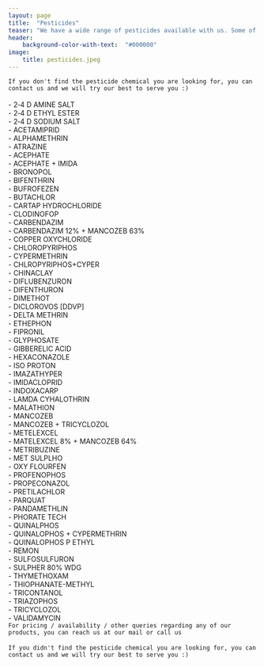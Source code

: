 ```yaml
---
layout: page
title:  "Pesticides"
teaser: "We have a wide range of pesticides available with us. Some of our highly sold pesticides are:  "
header:
    background-color-with-text:  "#000000"
image:
    title: pesticides.jpeg
---
```

`If you don't find the pesticide chemical you are looking for, you can contact us and we will try our best to serve you :)`
<br /><br />- 2‐4 D AMINE SALT <br /> - 2‐4 D ETHYL ESTER<br /> - 2‐4 D SODIUM SALT<br /> - ACETAMIPRID <br /> - ALPHAMETHRIN<br /> - ATRAZINE <br /> - ACEPHATE<br /> - ACEPHATE + IMIDA<br /> - BRONOPOL<br /> - BIFENTHRIN<br /> - BUFROFEZEN <br /> - BUTACHLOR<br /> - CARTAP HYDROCHLORIDE<br /> - CLODINOFOP<br /> - CARBENDAZIM <br /> - CARBENDAZIM 12% + MANCOZEB 63%<br /> - COPPER OXYCHLORIDE<br /> - CHLOROPYRIPHOS<br /> - CYPERMETHRIN<br /> - CHLROPYRIPHOS+CYPER<br /> - CHINACLAY<br /> - DIFLUBENZURON<br /> - DIFENTHURON <br /> - DIMETHOT<br /> - DICLOROVOS [DDVP]<br /> - DELTA METHRIN<br /> - ETHEPHON<br /> - FIPRONIL<br /> - GLYPHOSATE <br /> - GIBBERELIC ACID<br /> - HEXACONAZOLE<br /> - ISO PROTON<br /> - IMAZATHYPER<br /> - IMIDACLOPRID<br /> - INDOXACARP<br /> - LAMDA CYHALOTHRIN<br /> - MALATHION<br /> - MANCOZEB<br /> - MANCOZEB + TRICYCLOZOL<br /> - METELEXCEL<br /> - MATELEXCEL 8% + MANCOZEB 64%<br /> - METRIBUZINE<br /> - MET SULPLHO<br /> - OXY FLOURFEN<br /> - PROFENOPHOS<br /> - PROPECONAZOL<br /> - PRETILACHLOR<br /> - PARQUAT<br /> - PANDAMETHLIN<br /> - PHORATE TECH<br /> - QUINALPHOS<br /> - QUINALOPHOS + CYPERMETHRIN<br /> - QUINALOPHOS P ETHYL<br /> - REMON<br /> - SULFOSULFURON<br /> - SULPHER 80% WDG<br /> - THYMETHOXAM <br /> - THIOPHANATE-METHYL<br /> - TRICONTANOL <br /> - TRIAZOPHOS<br /> - TRICYCLOZOL<br /> - VALIDAMYCIN<br />
`For pricing / availability / other queries regarding any of our products, you can reach us at our mail or call us`
<br /> <br />
`If you didn't find the pesticide chemical you are looking for, you can contact us and we will try our best to serve you :)`
